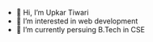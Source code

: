 - 👋 Hi, I’m Upkar Tiwari
- 👀 I’m interested in web development
- 🌱 I’m currently persuing B.Tech in CSE



<!---
devupkartiwari/devupkartiwari is a ✨ special ✨ repository because its `README.md` (this file) appears on your GitHub profile.
You can click the Preview link to take a look at your changes.
--->
